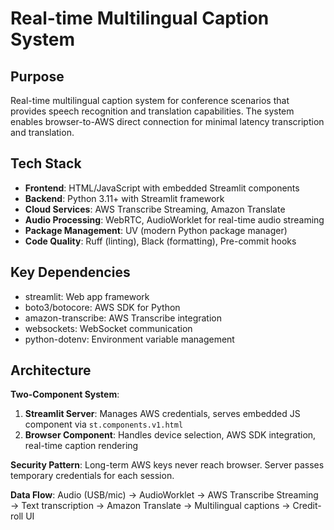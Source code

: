 # Real-time Multilingual Caption System

## Purpose
Real-time multilingual caption system for conference scenarios that provides speech recognition and translation capabilities. The system enables browser-to-AWS direct connection for minimal latency transcription and translation.

## Tech Stack
- **Frontend**: HTML/JavaScript with embedded Streamlit components
- **Backend**: Python 3.11+ with Streamlit framework
- **Cloud Services**: AWS Transcribe Streaming, Amazon Translate
- **Audio Processing**: WebRTC, AudioWorklet for real-time audio streaming
- **Package Management**: UV (modern Python package manager)
- **Code Quality**: Ruff (linting), Black (formatting), Pre-commit hooks

## Key Dependencies
- streamlit: Web app framework
- boto3/botocore: AWS SDK for Python
- amazon-transcribe: AWS Transcribe integration
- websockets: WebSocket communication
- python-dotenv: Environment variable management

## Architecture
**Two-Component System**:
1. **Streamlit Server**: Manages AWS credentials, serves embedded JS component via `st.components.v1.html`
2. **Browser Component**: Handles device selection, AWS SDK integration, real-time caption rendering

**Security Pattern**: Long-term AWS keys never reach browser. Server passes temporary credentials for each session.

**Data Flow**: Audio (USB/mic) → AudioWorklet → AWS Transcribe Streaming → Text transcription → Amazon Translate → Multilingual captions → Credit-roll UI